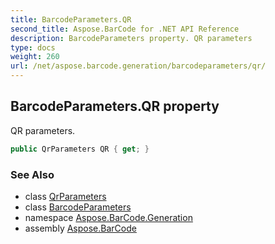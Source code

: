 ```yaml
---
title: BarcodeParameters.QR
second_title: Aspose.BarCode for .NET API Reference
description: BarcodeParameters property. QR parameters
type: docs
weight: 260
url: /net/aspose.barcode.generation/barcodeparameters/qr/
---
```

## BarcodeParameters.QR property

QR parameters.

```csharp
public QrParameters QR { get; }
```

### See Also

* class [QrParameters](../../qrparameters/)
* class [BarcodeParameters](../)
* namespace [Aspose.BarCode.Generation](../../barcodeparameters/)
* assembly [Aspose.BarCode](../../../)


